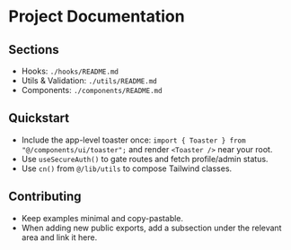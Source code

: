 # Project Documentation

## Sections
- Hooks: `./hooks/README.md`
- Utils & Validation: `./utils/README.md`
- Components: `./components/README.md`

## Quickstart
- Include the app-level toaster once: `import { Toaster } from "@/components/ui/toaster";` and render `<Toaster />` near your root.
- Use `useSecureAuth()` to gate routes and fetch profile/admin status.
- Use `cn()` from `@/lib/utils` to compose Tailwind classes.

## Contributing
- Keep examples minimal and copy-pastable.
- When adding new public exports, add a subsection under the relevant area and link it here.

